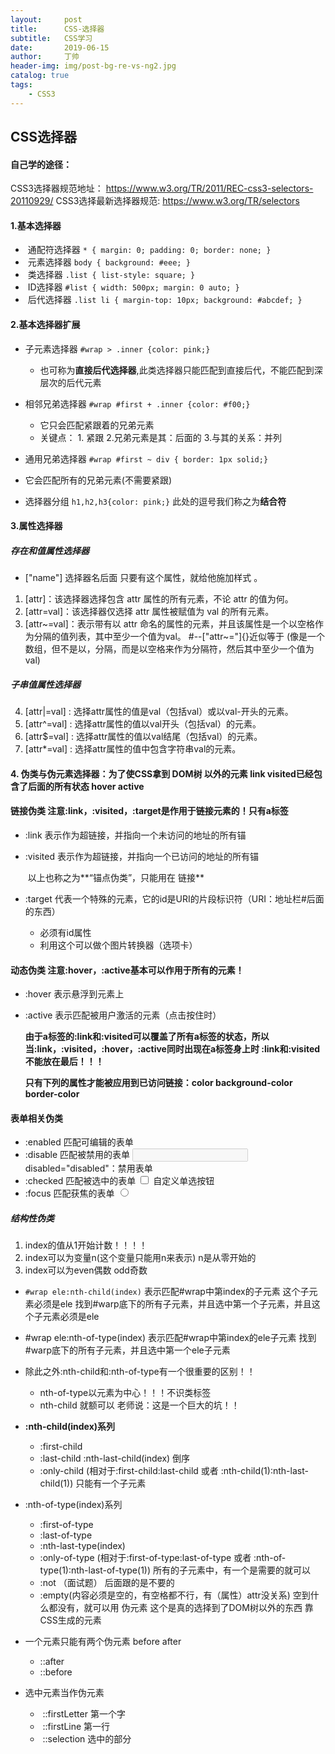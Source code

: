 ```yaml
---
layout:     post
title:      CSS-选择器
subtitle:   CSS学习
date:       2019-06-15
author:     丁帅
header-img: img/post-bg-re-vs-ng2.jpg
catalog: true
tags:
    - CSS3
---
```

## CSS选择器

#### 自己学的途径：

CSS3选择器规范地址：	   https://www.w3.org/TR/2011/REC-css3-selectors-20110929/
CSS3选择最新选择器规范:       https://www.w3.org/TR/selectors  

#### 1.基本选择器

- ​	通配符选择器	`* { margin: 0; padding: 0; border: none; }`
- ​	元素选择器		`body { background: #eee; }`
- ​	类选择器			`.list { list-style: square; }`
- ​	ID选择器			`#list { width: 500px; margin: 0 auto; }`
- ​	后代选择器		`.list li { margin-top: 10px; background: #abcdef; }`




#### 2.基本选择器扩展

- 子元素选择器		`#wrap > .inner {color: pink;}`

  - 也可称为**直接后代选择器**,此类选择器只能匹配到直接后代，不能匹配到深层次的后代元素

  

- 相邻兄弟选择器	`#wrap #first + .inner {color: #f00;}`
  - 它只会匹配紧跟着的兄弟元素
  - 关键点： 1. 紧跟
           2.兄弟元素是其：后面的
           3.与其的关系：并列

  

- 通用兄弟选择器	`#wrap #first ~ div { border: 1px solid;}`
  
-  它会匹配所有的兄弟元素(不需要紧跟)
  
- 选择器分组		`h1,h2,h3{color: pink;}`                 此处的逗号我们称之为**结合符**



#### 3.属性选择器

##### 存在和值属性选择器	

+ ["name"]        选择器名后面  只要有这个属性，就给他施加样式	。
1. [attr]：该选择器选择包含 attr 属性的所有元素，不论 attr 的值为何。  
2. [attr=val]：该选择器仅选择 attr 属性被赋值为 val 的所有元素。
3. [attr~=val]：表示带有以 attr 命名的属性的元素，并且该属性是一个以空格作为分隔的值列表，其中至少一个值为val。
      #--["attr~="]{}近似等于
     (像是一个数组，但不是以，分隔，而是以空格来作为分隔符，然后其中至少一个值为val)

##### 子串值属性选择器

4. [attr|=val] : 选择attr属性的值是val（包括val）或以val-开头的元素。
5. [attr^=val] : 选择attr属性的值以val开头（包括val）的元素。
6. [attr$=val] : 选择attr属性的值以val结尾（包括val）的元素。
7. [attr*=val] : 选择attr属性的值中包含字符串val的元素。



#### 4. 伪类与伪元素选择器：为了使CSS拿到 DOM树 以外的元素     link visited已经包含了后面的所有状态 hover active

#### 链接伪类		注意:link，:visited，:target是作用于链接元素的！只有a标签

- :link		表示作为超链接，并指向一个未访问的地址的所有锚

- :visited	表示作为超链接，并指向一个已访问的地址的所有锚

  ​																				以上也称之为**“锚点伪类”，只能用在 链接**

- :target 	代表一个特殊的元素，它的id是URI的片段标识符（URI：地址栏#后面的东西）  

  - 必须有id属性
  - 利用这个可以做个图片转换器（选项卡）



#### **动态伪类		注意:hover，:active基本可以作用于所有的元素**！

- :hover		表示悬浮到元素上

- :active		表示匹配被用户激活的元素（点击按住时）

  **由于a标签的:link和:visited可以覆盖了所有a标签的状态，所以当:link，:visited，:hover，:active同时出现在a标签身上时 :link和:visited不能放在最后！！！**
  		
  **只有下列的属性才能被应用到已访问链接：color     background-color      border-color**

  

#### 表单相关伪类

- :enabled	匹配可编辑的表单
- :disable	匹配被禁用的表单		<input type="text" disabled="disabled" />	disabled="disabled"：禁用表单
- :checked	匹配被选中的表单		<input type="checkbox"  />  自定义单选按钮 
- :focus		匹配获焦的表单		<input type="radio"  />

##### 结构性伪类
1. index的值从1开始计数！！！！
2. index可以为变量n(这个变量只能用n来表示)  n是从零开始的
3. index可以为even偶数 odd奇数



- `#wrap ele:nth-child(index)`		表示匹配#wrap中第index的子元素 这个子元素必须是ele
  找到#warp底下的所有子元素，并且选中第一个子元素，并且这个子元素必须是ele

- #wrap ele:nth-of-type(index)	表示匹配#wrap中第index的ele子元素
  找到#warp底下的所有子元素，并且选中第一个ele子元素

- 除此之外:nth-child和:nth-of-type有一个很重要的区别！！

  - nth-of-type以元素为中心！！！不识类标签
  - nth-child  就额可以     老师说：这是一个巨大的坑！！

  

- **:nth-child(index)系列**			

  - :first-child
  - :last-child
    :nth-last-child(index)		倒序
  - :only-child	(相对于:first-child:last-child 或者 :nth-child(1):nth-last-child(1))
     只能有一个子元素

  

- :nth-of-type(index)系列

  - :first-of-type
  - :last-of-type
  - :nth-last-type(index)
  - :only-of-type	(相对于:first-of-type:last-of-type 或者 :nth-of-type(1):nth-last-of-type(1))
     所有的子元素中，有一个是需要的就可以
  - :not		（面试题）   后面跟的是不要的 
  - :empty(内容必须是空的，有空格都不行，有（属性）attr没关系)    空到什么都没有，就可以用
    伪元素    这个是真的选择到了DOM树以外的东西   靠CSS生成的元素

  
  
- 一个元素只能有两个伪元素  before  after
  
    - ::after
    - ::before
    
    
    
- 选中元素当作伪元素
    
    - ​    ::firstLetter	第一个字
    - ​    ::firstLine		第一行
    - ​    ::selection		选中的部分
